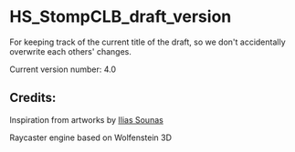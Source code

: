 # HS_StompCLB_draft_version
For keeping track of the current title of the draft, so we don't accidentally overwrite each others' changes.

Current version number: 4.0


## Credits:

Inspiration from artworks by [Ilias Sounas](https://www.sounasdesign.com)

Raycaster engine based on Wolfenstein 3D
